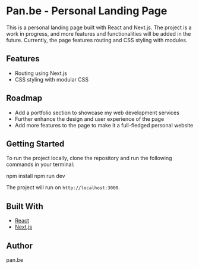 # Pan.be - Personal Landing Page

This is a personal landing page built with React and Next.js. The project is a work in progress, and more features and functionalities will be added in the future. Currently, the page features routing and CSS styling with modules.

## Features

- Routing using Next.js
- CSS styling with modular CSS

## Roadmap

- Add a portfolio section to showcase my web development services
- Further enhance the design and user experience of the page
- Add more features to the page to make it a full-fledged personal website

## Getting Started

To run the project locally, clone the repository and run the following commands in your terminal:

npm install
npm run dev

The project will run on `http://localhost:3000`.

## Built With

- [React](https://reactjs.org/)
- [Next.js](https://nextjs.org/)

## Author

pan.be
